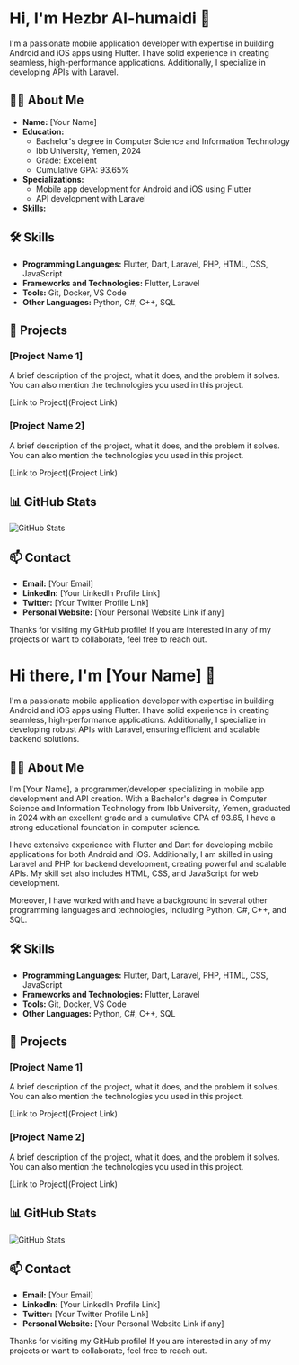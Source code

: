 # Hi, I'm Hezbr Al-humaidi 👋

I'm a passionate mobile application developer with expertise in building Android and iOS apps using Flutter. I have solid experience in creating seamless, high-performance applications. Additionally, I specialize in developing APIs with Laravel.

## 🧑‍💻 About Me
- **Name:** [Your Name]
- **Education:**
  - Bachelor's degree in Computer Science and Information Technology
  - Ibb University, Yemen, 2024
  - Grade: Excellent
  - Cumulative GPA: 93.65%
- **Specializations:**
  - Mobile app development for Android and iOS using Flutter
  - API development with Laravel
- **Skills:**
 
## 🛠️ Skills
- **Programming Languages:** Flutter, Dart, Laravel, PHP, HTML, CSS, JavaScript
- **Frameworks and Technologies:** Flutter, Laravel
- **Tools:** Git, Docker, VS Code
- **Other Languages:** Python, C#, C++, SQL

## 📂 Projects
### [Project Name 1]
A brief description of the project, what it does, and the problem it solves. You can also mention the technologies you used in this project.

[Link to Project](Project Link)

### [Project Name 2]
A brief description of the project, what it does, and the problem it solves. You can also mention the technologies you used in this project.

[Link to Project](Project Link)

## 📊 GitHub Stats
![GitHub Stats](https://github-readme-stats.vercel.app/api?username=your_github_username&show_icons=true&theme=radical)

## 📫 Contact
- **Email:** [Your Email]
- **LinkedIn:** [Your LinkedIn Profile Link]
- **Twitter:** [Your Twitter Profile Link]
- **Personal Website:** [Your Personal Website Link if any]

Thanks for visiting my GitHub profile! If you are interested in any of my projects or want to collaborate, feel free to reach out.
# Hi there, I'm [Your Name] 👋

I'm a passionate mobile application developer with expertise in building Android and iOS apps using Flutter. I have solid experience in creating seamless, high-performance applications. Additionally, I specialize in developing robust APIs with Laravel, ensuring efficient and scalable backend solutions.

## 🧑‍💻 About Me
I'm [Your Name], a programmer/developer specializing in mobile app development and API creation. With a Bachelor's degree in Computer Science and Information Technology from Ibb University, Yemen, graduated in 2024 with an excellent grade and a cumulative GPA of 93.65, I have a strong educational foundation in computer science.

I have extensive experience with Flutter and Dart for developing mobile applications for both Android and iOS. Additionally, I am skilled in using Laravel and PHP for backend development, creating powerful and scalable APIs. My skill set also includes HTML, CSS, and JavaScript for web development.

Moreover, I have worked with and have a background in several other programming languages and technologies, including Python, C#, C++, and SQL.

## 🛠️ Skills
- **Programming Languages:** Flutter, Dart, Laravel, PHP, HTML, CSS, JavaScript
- **Frameworks and Technologies:** Flutter, Laravel
- **Tools:** Git, Docker, VS Code
- **Other Languages:** Python, C#, C++, SQL

## 📂 Projects
### [Project Name 1]
A brief description of the project, what it does, and the problem it solves. You can also mention the technologies you used in this project.

[Link to Project](Project Link)

### [Project Name 2]
A brief description of the project, what it does, and the problem it solves. You can also mention the technologies you used in this project.

[Link to Project](Project Link)

## 📊 GitHub Stats
![GitHub Stats](https://github-readme-stats.vercel.app/api?username=your_github_username&show_icons=true&theme=radical)

## 📫 Contact
- **Email:** [Your Email]
- **LinkedIn:** [Your LinkedIn Profile Link]
- **Twitter:** [Your Twitter Profile Link]
- **Personal Website:** [Your Personal Website Link if any]

Thanks for visiting my GitHub profile! If you are interested in any of my projects or want to collaborate, feel free to reach out.


